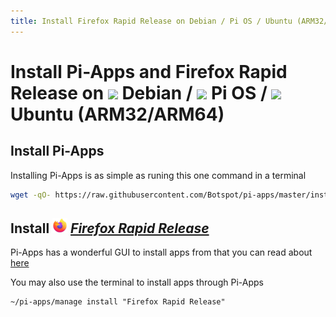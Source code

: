 ```yaml
---
title: Install Firefox Rapid Release on Debian / Pi OS / Ubuntu (ARM32/ARM64) | Pi-Apps
---
```

# Install Pi-Apps and Firefox Rapid Release on <img src=https://www.vectorlogo.zone/logos/debian/debian-icon.svg height=20 /> Debian / <img src=https://www.vectorlogo.zone/logos/raspberrypi/raspberrypi-icon.svg height=20 /> Pi OS / <img src=https://www.vectorlogo.zone/logos/ubuntu/ubuntu-icon.svg height=20 /> Ubuntu (ARM32/ARM64)
## Install Pi-Apps

Installing Pi-Apps is as simple as runing this one command in a terminal
```bash
wget -qO- https://raw.githubusercontent.com/Botspot/pi-apps/master/install | bash
```
## Install <img src="/img/app-icons/Firefox Rapid Release/icon-64.png" height=24> ***[Firefox Rapid Release](https://github.com/Botspot/pi-apps/tree/master/apps/Firefox%20Rapid%20Release)***
Pi-Apps has a wonderful GUI to install apps from that you can read about [here](/wiki/getting-started/running-pi-apps/)
        
You may also use the terminal to install apps through Pi-Apps
```
~/pi-apps/manage install "Firefox Rapid Release"
```

